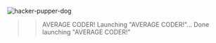 ![hacker-pupper-dog](https://user-images.githubusercontent.com/68444929/170840189-dbacdb4b-8091-43fb-8b88-9ebc48f97a0e.gif)

>> AVERAGE CODER!
Launching "AVERAGE CODER!"...
Done launching "AVERAGE CODER!"

